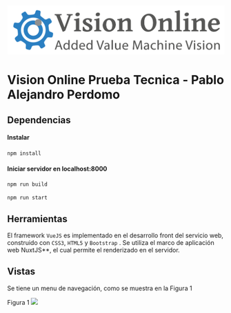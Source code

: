 ![](https://github.com/Perdomo193/webservice_front/blob/main/static/img/logo_vo.png)

# Vision Online Prueba Tecnica - Pablo Alejandro Perdomo

## Dependencias

#### Instalar
`npm install`

#### Iniciar servidor en localhost:8000
`npm run build`

`npm run start`

## Herramientas

El framework `VueJS` es implementado en el desarrollo front del servicio web, construido con `CSS3`, `HTML5` y `Bootstrap` . Se utiliza el marco de aplicación web NuxtJS**, el cual permite el renderizado en el servidor.

## Vistas

Se tiene un menu de navegación, como se muestra en la Figura 1

Figura 1
![](https://github.com/Perdomo193/images/blob/master/page_one.png)



